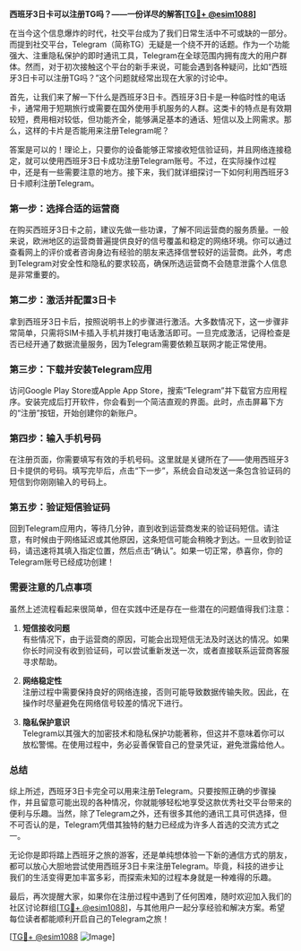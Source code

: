 **西班牙3日卡可以注册TG吗？——一份详尽的解答[[TG💪+ @esim1088](https://t.me/s/esim1088)]**

在当今这个信息爆炸的时代，社交平台成为了我们日常生活中不可或缺的一部分。而提到社交平台，Telegram（简称TG）无疑是一个绕不开的话题。作为一个功能强大、注重隐私保护的即时通讯工具，Telegram在全球范围内拥有庞大的用户群体。然而，对于初次接触这个平台的新手来说，可能会遇到各种疑问，比如“西班牙3日卡可以注册TG吗？”这个问题就经常出现在大家的讨论中。

首先，让我们来了解一下什么是西班牙3日卡。西班牙3日卡是一种临时性的电话卡，通常用于短期旅行或需要在国外使用手机服务的人群。这类卡的特点是有效期较短，费用相对较低，但功能齐全，能够满足基本的通话、短信以及上网需求。那么，这样的卡片是否能用来注册Telegram呢？

答案是可以的！理论上，只要你的设备能够正常接收短信验证码，并且网络连接稳定，就可以使用西班牙3日卡成功注册Telegram账号。不过，在实际操作过程中，还是有一些需要注意的地方。接下来，我们就详细探讨一下如何利用西班牙3日卡顺利注册Telegram。

### 第一步：选择合适的运营商

在购买西班牙3日卡之前，建议先做一些功课，了解不同运营商的服务质量。一般来说，欧洲地区的运营商普遍提供良好的信号覆盖和稳定的网络环境。你可以通过查看网上的评价或者咨询身边有经验的朋友来选择信誉较好的运营商。此外，考虑到Telegram对安全性和隐私的要求较高，确保所选运营商不会随意泄露个人信息是非常重要的。

### 第二步：激活并配置3日卡

拿到西班牙3日卡后，按照说明书上的步骤进行激活。大多数情况下，这一步骤非常简单，只需将SIM卡插入手机并拨打电话激活即可。一旦完成激活，记得检查是否已经开通了数据流量服务，因为Telegram需要依赖互联网才能正常使用。

### 第三步：下载并安装Telegram应用

访问Google Play Store或Apple App Store，搜索“Telegram”并下载官方应用程序。安装完成后打开软件，你会看到一个简洁直观的界面。此时，点击屏幕下方的“注册”按钮，开始创建你的新账户。

### 第四步：输入手机号码

在注册页面，你需要填写有效的手机号码。这里就是关键所在了——使用西班牙3日卡提供的号码。填写完毕后，点击“下一步”，系统会自动发送一条包含验证码的短信到你刚刚输入的号码上。

### 第五步：验证短信验证码

回到Telegram应用内，等待几分钟，直到收到运营商发来的验证码短信。请注意，有时候由于网络延迟或其他原因，这条短信可能会稍晚才到达。一旦收到验证码，请迅速将其填入指定位置，然后点击“确认”。如果一切正常，恭喜你，你的Telegram账号已经成功创建！

### 需要注意的几点事项

虽然上述流程看起来很简单，但在实践中还是存在一些潜在的问题值得我们注意：

1. **短信接收问题**  
   有些情况下，由于运营商的原因，可能会出现短信无法及时送达的情况。如果你长时间没有收到验证码，可以尝试重新发送一次，或者直接联系运营商客服寻求帮助。

2. **网络稳定性**  
   注册过程中需要保持良好的网络连接，否则可能导致数据传输失败。因此，在操作时尽量避免在网络信号较差的情况下进行。

3. **隐私保护意识**  
   Telegram以其强大的加密技术和隐私保护功能著称，但这并不意味着你可以放松警惕。在使用过程中，务必妥善保管自己的登录凭证，避免泄露给他人。

### 总结

综上所述，西班牙3日卡完全可以用来注册Telegram。只要按照正确的步骤操作，并且留意可能出现的各种情况，你就能够轻松地享受这款优秀社交平台带来的便利与乐趣。当然，除了Telegram之外，还有很多其他的通讯工具可供选择，但不可否认的是，Telegram凭借其独特的魅力已经成为许多人首选的交流方式之一。

无论你是即将踏上西班牙之旅的游客，还是单纯想体验一下新的通信方式的朋友，都可以放心大胆地尝试使用西班牙3日卡来注册Telegram。毕竟，科技的进步让我们的生活变得更加丰富多彩，而探索未知的过程本身就是一种难得的乐趣。

最后，再次提醒大家，如果你在注册过程中遇到了任何困难，随时欢迎加入我们的社区讨论群组[[TG💪+ @esim1088](https://t.me/s/esim1088)]，与其他用户一起分享经验和解决方案。希望每位读者都能顺利开启自己的Telegram之旅！

[[TG💪+ @esim1088](https://t.me/s/esim1088) ![Image](https://i.postimg.cc/4NQfJmqS/Snipaste-2025-05-13-00-14-12.png)]